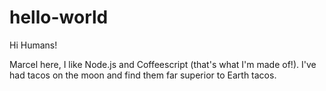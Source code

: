 # hello-world

Hi Humans!

Marcel here, I like Node.js and Coffeescript (that's what I'm made of!).
I've had tacos on the moon and find them far superior to Earth tacos. 
